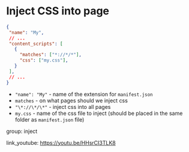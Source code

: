 # Inject CSS into page

```json
{
 "name": "My",
 // ...
 "content_scripts": [
   {
     "matches": ["*://*/*"],
     "css": ["my.css"],
   }
 ],
 // ...
}
```

- `"name": "My"` - name of the extension for `manifest.json`
- `matches` - on what pages should we inject css
- `"\*://\*/\*"` - inject css into all pages
- `my.css` - name of the css file to inject (should be placed in the same folder as `manifest.json` file)

group: inject


link_youtube: https://youtu.be/HHsrCI3TLK8

